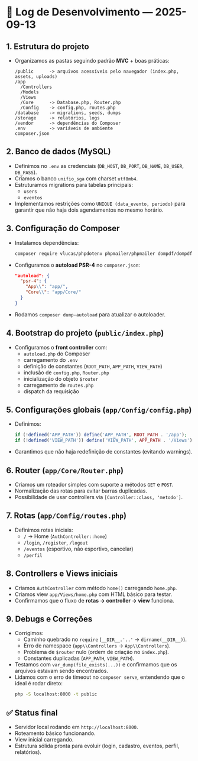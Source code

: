 # 📘 Log de Desenvolvimento — 2025-09-13

## 1. Estrutura do projeto
- Organizamos as pastas seguindo padrão **MVC** + boas práticas:
  ```
  /public      -> arquivos acessíveis pelo navegador (index.php, assets, uploads)
  /app
    /Controllers
    /Models
    /Views
    /Core      -> Database.php, Router.php
    /Config    -> config.php, routes.php
  /database    -> migrations, seeds, dumps
  /storage     -> relatórios, logs
  /vendor      -> dependências do Composer
  .env         -> variáveis de ambiente
  composer.json
  ```

## 2. Banco de dados (MySQL)
- Definimos no `.env` as credenciais (`DB_HOST`, `DB_PORT`, `DB_NAME`, `DB_USER`, `DB_PASS`).
- Criamos o banco `unifio_sga` com charset `utf8mb4`.
- Estruturamos migrations para tabelas principais:
  - `users`
  - `eventos`
- Implementamos restrições como `UNIQUE (data_evento, periodo)` para garantir que não haja dois agendamentos no mesmo horário.

## 3. Configuração do Composer
- Instalamos dependências:
  ```bash
  composer require vlucas/phpdotenv phpmailer/phpmailer dompdf/dompdf respect/validation
  ```
- Configuramos o **autoload PSR-4** no `composer.json`:
  ```json
  "autoload": {
    "psr-4": {
      "App\\": "app/",
      "Core\\": "app/Core/"
    }
  }
  ```
- Rodamos `composer dump-autoload` para atualizar o autoloader.

## 4. Bootstrap do projeto (`public/index.php`)
- Configuramos o **front controller** com:
  - `autoload.php` do Composer
  - carregamento do `.env`
  - definição de constantes (`ROOT_PATH`, `APP_PATH`, `VIEW_PATH`)
  - inclusão de `config.php`, `Router.php`
  - inicialização do objeto `$router`
  - carregamento de `routes.php`
  - dispatch da requisição

## 5. Configurações globais (`app/Config/config.php`)
- Definimos:
  ```php
  if (!defined('APP_PATH')) define('APP_PATH', ROOT_PATH . '/app');
  if (!defined('VIEW_PATH')) define('VIEW_PATH', APP_PATH . '/Views');
  ```
- Garantimos que não haja redefinição de constantes (evitando warnings).

## 6. Router (`app/Core/Router.php`)
- Criamos um roteador simples com suporte a métodos `GET` e `POST`.
- Normalização das rotas para evitar barras duplicadas.
- Possibilidade de usar controllers via `[Controller::class, 'metodo']`.

## 7. Rotas (`app/Config/routes.php`)
- Definimos rotas iniciais:
  - `/` → Home (`AuthController::home`)
  - `/login`, `/register`, `/logout`
  - `/eventos` (esportivo, não esportivo, cancelar)
  - `/perfil`

## 8. Controllers e Views iniciais
- Criamos `AuthController` com método `home()` carregando `home.php`.
- Criamos view `app/Views/home.php` com HTML básico para testar.
- Confirmamos que o fluxo de **rotas → controller → view** funciona.

## 9. Debugs e Correções
- Corrigimos:
  - Caminho quebrado no `require` (`__DIR__.'..'` → `dirname(__DIR__)`).
  - Erro de namespace (`app\\Controllers` → `App\\Controllers`).
  - Problema de `$router` nulo (ordem de criação no `index.php`).
  - Constantes duplicadas (`APP_PATH`, `VIEW_PATH`).
- Testamos com `var_dump(file_exists(...))` e confirmamos que os arquivos estavam sendo encontrados.
- Lidamos com o erro de timeout no `composer serve`, entendendo que o ideal é rodar direto:
  ```bash
  php -S localhost:8000 -t public
  ```

## ✅ Status final
- Servidor local rodando em `http://localhost:8000`.
- Roteamento básico funcionando.
- View inicial carregando.
- Estrutura sólida pronta para evoluir (login, cadastro, eventos, perfil, relatórios).
